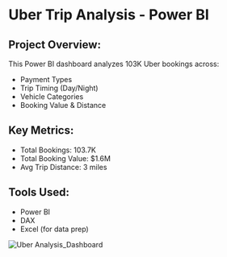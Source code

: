 # Uber Trip Analysis - Power BI

## Project Overview:
This Power BI dashboard analyzes 103K Uber bookings across:
- Payment Types
- Trip Timing (Day/Night)
- Vehicle Categories
- Booking Value & Distance

## Key Metrics:
- Total Bookings: 103.7K
- Total Booking Value: $1.6M
- Avg Trip Distance: 3 miles

## Tools Used:
- Power BI
- DAX
- Excel (for data prep)

![Uber Analysis_Dashboard](https://github.com/user-attachments/assets/e21cba0e-9652-4b1e-aec9-e85027e4e3c8)
